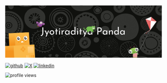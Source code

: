 ![me](assets/panda.svg)

[![github](https://img.shields.io/badge/github-%2324292e.svg?&style=for-the-badge&logo=github&logoColor=white)](https://github.com/imjyotiraditya)
[![X](https://img.shields.io/badge/X-%23000000.svg?style=for-the-badge&logo=X&logoColor=white)](https://x.com/im_jyotiraditya)
[![linkedin](https://img.shields.io/badge/linkedin-%231E77B5.svg?&style=for-the-badge&logo=linkedin&logoColor=white)](https://linkedin.com/in/jyotiraditya-panda)

![profile views](https://komarev.com/ghpvc/?username=imjyotiraditya&&style=for-the-badge&label=PROFILE+VIEWS&abbreviated=true)
